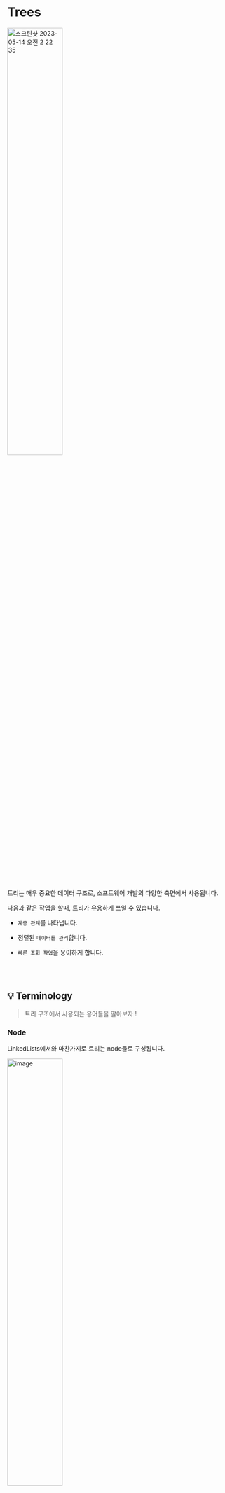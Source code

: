 # Trees

<img width="50%" height="50%" alt="스크린샷 2023-05-14 오전 2 22 35" src="https://github.com/GYURI-PARK/SwiftUI_Archive/assets/93391058/8e8ebb2e-fb91-48f5-b87a-7a24a98bd777">

</br>

트리는 매우 중요한 데이터 구조로, 소프트웨어 개발의 다양한 측면에서 사용됩니다. </br>

다음과 같은 작업을 할때, 트리가 유용하게 쓰일 수 있습니다. </br>

* `계층 관계`를 나타냅니다.

* 정렬된 `데이터를 관리`합니다.

* `빠른 조회 작업`을 용이하게 합니다.

</br>
</br>

## 💡 Terminology
> 트리 구조에서 사용되는 용어들을 알아보자 ! </br>

### Node

LinkedLists에서와 마찬가지로 트리는 node들로 구성됩니다. </br>

<img  width="50%" height="50%" alt="image" src="https://github.com/GYURI-PARK/SwiftUI_Archive/assets/93391058/0f0dece9-e92b-4def-a8a6-9850ed076a4a"> </br>

트리에서 각 노드는 `데이터를 저장`할 수 있으며, `자식 노드들을 추적`할 수 있습니다. </br></br>

### Parent and Child

<img  width="50%" height="50%" alt="image" src="https://github.com/GYURI-PARK/SwiftUI_Archive/assets/93391058/4f10a317-4a38-4f05-beb7-3c6633b1f3fc"> </br>

트리는 실제 나무와 비슷하게 위에서 아래로 가지치는 구조를 가집니다. </br>
맨 위의 노드를 제외한 각 노드는 정확히 하나의 상위 노드와 연결되어 있으며, 이 노드를 `부모노드(parent node)`라고 합니다. </br>
그 아래에 바로 연결된 노드를 `자식 노드(child node)`라고 합니다. </br>
트리에서는 *각 자식 노드가 정확히 하나의 부모를 가지고 있기 때문*에 트리라는 이름이 붙었습니다. </br>
</br>

### Root

<img width="50%" height="50%" alt="image" src="https://github.com/GYURI-PARK/SwiftUI_Archive/assets/93391058/64e563ea-6d83-4e5c-b22c-0bae5fc29894"> </br>

가장 위에 있는 노드를 Root node라고 부릅니다. </br>
Root node는 부모노드가 없는 유일한 노드입니다. </br> </br>

### Leaf

<img width="50%" height="50%" alt="image" src="https://github.com/GYURI-PARK/SwiftUI_Archive/assets/93391058/ae48bc05-7036-4dd2-bbf3-2fbfec20caf0"> </br>

트리에서 노드가 자식을 가지지 않을 때 해당 노드를 '리프(leaf)' 노드라고 부릅니다. </br
</br>

## 💡 Implementation
> Swift에서 트리를 구현해보자 ! </br>

```swift
public class TreeNode<T> {
    public var value: T
    public var children: [TreeNode] = []

    public init(_ value: T) {
        self.value = value
  }
}
```
</br>

각각의 노드는 값을 가지며 `배열`을 사용하여 자식 노드에 대한 참조를 가지고 있습니다. </br>

> ✨ Note </br>
> </br>
> 클래스 타입을 사용하여 TreeNode를 구현하는 것은 값 복사의 의미를 잃게 되지만,</br>
> 나중에 사용할 노드에 대한 참조 생성이 간단해집니다. </br>
> 즉, 참조 타입인 클래스를 사용하면 `노드에 대한 참조가 쉽게 유지`됩니다. </br>
</br>

TreeNode 클래스 안에 다음의 코드를 추가해 자식노드를 추가합니다. </br>

```swift
public func add(_ child: TreeNode) {
    children.append(child)
}
```
</br>

```swift
example(of: "creating a tree") {
    let beverages = TreeNode("Beverages")

    let hot = TreeNode("Hot")
    let cold = TreeNode("Cold")

    beverages.add(hot)
    beverages.add(cold)
}
```
</br>

`계층 구조(Hierarchical structures)`는 트리 구조에 대한 자연스러운 현상입니다. </br>
위 코드에서 세 가지 다른 노드를 정의하고 논리적인 계층 구조로 구성했습니다. </br>
이 배열은 아래의 구조에 해당합니다. </br>

<img  width="50%" height="50%" alt="image" src="https://github.com/GYURI-PARK/SwiftUI_Archive/assets/93391058/3d24b400-f700-49f5-b524-6fc6e6b0428f"> </br> </br>

## 💡 Traversal algorithms
> 트리구조에서의 순회 알고리즘 (모든 요소를 방문)에 대해 알아보자 ! </br>
</br>

<img width="50%" height="50%" alt="image" src="https://github.com/GYURI-PARK/SwiftUI_Archive/assets/93391058/ca04cee2-f41a-44e5-b20c-fa2847180c87"> </br>

> 선형 구조에서의 반복 </br>

선형 컬렉션(Linear Collection)을 반복(iterate)하는 것은 간단합니다.</br>
`배열(array)`이나 `연결 리스트(linked list)`와 같은 선형 컬렉션은 명확한 시작과 끝이 있기 때문입니다. </br>

</br>

<img width="50%" height="50%" alt="image" src="https://github.com/GYURI-PARK/SwiftUI_Archive/assets/93391058/5842eaf7-bb85-4e4e-b437-79ba2863042a"> </br>

> 트리 구조에서의 반복 </br>

트리 구조에서의 반복은 복잡합니다. </br>
왼쪽 노드가 우선인가요? 노드의 깊이와 우선순위는 어떻게 관련되어 있나요? 와 같은 다양한 문제들이 있습니다. </br>
</br>

### Depth-first traversal (깊이 우선 탐색)

```swift
extension TreeNode {
    public func forEachDepthFirst(visit: (TreeNode) -> Void) {
        visit(self)
        children.forEach {
            $0.forEachDepthFirst(visit: visit)
        }
    }
}
```
</br>

<details>
<summary> 코드 추가 설명 </summary>
 
매개변수 `visit`는 클로저를 받아서 TreeNode 인스턴스를 인자로 받아 실행합니다. </br>
이 함수는 visit 클로저를 호출하면서 자기 자신 `self를 인자로 전달`합니다. </br>

</details>

위 코드는 TreeNode 구조체에 depth-first 탐색을 구현하기 위한 extension입니다. </br>
forEachDepthFirst 메소드는 클로저를 인자로 받아서 해당 노드와 그의 자식 노드들을 depth-first 방식으로 탐색하며, 각 노드를 방문할 때마다 클로저를 실행합니다. </br>
이 코드는 재귀를 사용하여 구현되었지만, 직접 스택을 구현해서 재귀 없이 구현할 수도 있습니다. </br>

```swift
func makeBeverageTree() -> TreeNode<String> {
  let tree = TreeNode("Beverages")

  let hot = TreeNode("hot")
  let cold = TreeNode("cold")

  let tea = TreeNode("tea")
  let coffee = TreeNode("coffee")
  let chocolate = TreeNode("cocoa")

  let blackTea = TreeNode("black")
  let greenTea = TreeNode("green")
  let chaiTea = TreeNode("chai")

  let soda = TreeNode("soda")
  let milk = TreeNode("milk")

  let gingerAle = TreeNode("ginger ale")
  let bitterLemon = TreeNode("bitter lemon")

  tree.add(hot)
  tree.add(cold)

  hot.add(tea)
  hot.add(coffee)
  hot.add(chocolate)

  cold.add(soda)
  cold.add(milk)

  tea.add(blackTea)
  tea.add(greenTea)
  tea.add(chaiTea)

  soda.add(gingerAle)
  soda.add(bitterLemon)

  return tree
}
```
</br>

위 코드는 아래와 같은 구조를 가집니다. </br>

<img width="50%" height="50%" alt="image" src="https://github.com/GYURI-PARK/SwiftUI_Archive/assets/93391058/056c3896-a086-4fcc-986f-d588bf5e75d6"> </br>

```swift
example(of: "depth-first traversal") {
  let tree = makeBeverageTree()
  tree.forEachDepthFirst { print($0.value) }
}
```

<img width="50%" height="50%" alt="image" src="https://github.com/GYURI-PARK/SwiftUI_Archive/assets/93391058/731bde2e-25f0-4a3b-9059-4700b87a51d2"> </br>

깊이 우선 탐색의 결과는 다음과 같습니다. </br>
</br>

### Level-order traversal (레벨-순서 탐색)
> 너비 우선 탐색(BFS)와 유사하게 레벨이 낮은 노드를 먼저 방문합니다 ! </br>

```swift
extension TreeNode {
  public func forEachLevelOrder(visit: (TreeNode) -> Void) {
    visit(self)
    var queue = Queue<TreeNode>()
    children.forEach { queue.enqueue($0) }
    while let node = queue.dequeue() {
      visit(node)
      node.children.forEach { queue.enqueue($0) }
    }
  }
}
```
</br>

forEachLevelOrder메서드는 다음과 같은 순서로 노드들을 방문하게 됩니다. </br>

<img width="50%" height="50%" alt="image" src="https://github.com/GYURI-PARK/SwiftUI_Archive/assets/93391058/bcf5a191-e995-4f75-bed6-e3676cdd09a5"> </br>

```swift
example(of: "level-order traversal") {
  let tree = makeBeverageTree()
  tree.forEachLevelOrder { print($0.value) }
}
```
</br>

예시 코드에서는 makeBeverageTree() 함수를 사용하여 이진 트리를 만들고, forEachLevelOrder 메서드를 호출하여 노드를 레벨 순서대로 방문하여 출력합니다. </br>
이 때, forEachLevelOrder 메서드 내부에서는 `큐를 사용하여 노드를 순회`하며, 현재 레벨에서의 자식 노드들을 큐에 추가하고, 다음 레벨로 넘어가면서 큐에서 노드를 꺼내어 순회합니다. </br>

코드 순회 결과는 다음과 같습니다. </br>

<img width="50%" height="50%" alt="image" src="https://github.com/GYURI-PARK/SwiftUI_Archive/assets/93391058/66a6ae39-86f8-4fcd-be87-e3e9b1810f8e"> </br>

</br>

### Search (검색 알고리즘)

```swift
extension TreeNode where T: Equatable {
  public func search(_ value: T) -> TreeNode? {
    var result: TreeNode?
    forEachLevelOrder { node in
      if node.value == value {
        result = node
      }
    }
    return result
  }
}
```
</br>

```swift
example(of: "searching for a node") {
  // tree from the last example

  if let searchResult1 = tree.search("ginger ale") {
    print("Found node: \(searchResult1.value)")
  }
  if let searchResult2 = tree.search("WKD Blue") {
    print(searchResult2.value)
  } else {
    print("Couldn't find WKD Blue")
  }
}
```
결과는 다음과 같습니다. </br>

<img width="50%" height="50%" alt="image" src="https://github.com/GYURI-PARK/SwiftUI_Archive/assets/93391058/f9519257-b995-40f8-b853-d585564e28da"> </br>

위 코드는 레벨 순서 탐색 알고리즘을 사용하여 트리를 순회합니다. </br>
이 코드는 모든 노드를 방문하므로, 만약 여러 노드에서 값이 일치하는 경우에는 `마지막에 일치하는 값`이 출력됩니다. </br>
이러한 불안정성은 순회 방법에 따라 다른 객체를 반환하게 됩니다. </br>
이는 TreeNode 값이 `고유 식별자(유일한 ID)를 가지고 있지 않기 때문`입니다. </br>
만약 노드에 고유한 식별자가 있다면, 해당 노드를 정확하게 찾을 수 있을 것입니다.</br>
</br>

## 💡 Key Points

* 트리는 링크드 리스트와 유사하지만, 링크드 리스트 노드는 한 개의 후속 노드에만 연결될 수 있는 반면, 트리 노드는 `많은 자식 노드에 연결될 수 있다`는 차이가 있습니다.
* 루트 노드를 제외한 모든 트리 노드는 정확히 `하나의 부모 노드`를 갖습니다.
* `루트 노드`는 부모 노드가 없습니다.
* `리프 노드`는 자식 노드가 없습니다.
* 깊이 우선 및 레벨 순회와 같은 탐색은 일반적인 트리에만 적용되는 것이 아니라, 다른 종류의 트리에도 적용될 수 있지만, 구현 방법은 트리 구조에 따라 다소 다를 수 있습니다.